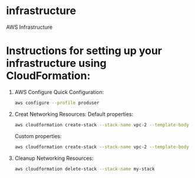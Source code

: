 # infrastructure
AWS Infrastructure

# Instructions for setting up your infrastructure using CloudFormation:
1. AWS Configure Quick Configuration:
    ```bash
    aws configure --profile produser
    ```

2. Creat Networking Resources:
    Default properties:
    ```bash
    aws cloudformation create-stack --stack-name vpc-2 --template-body file://csye6225-infra.json
    ```

    Custom properties:
    ```bash
    aws cloudformation create-stack --stack-name vpc-2 --template-body file://csye6225-infra.json --parameters ParameterKey=VPCNAME,ParameterValue="myVPC-2" ParameterKey=VPCCIDR,ParameterValue="10.0.0.0/16" ParameterKey=IGWNAME,ParameterValue="myIGW-2" ParameterKey=PUBLICROUTETABLENAME,ParameterValue="myPRT-2" ParameterKey=subnetNAME01,ParameterValue="subnet1-2" ParameterKey=subnetRegionNAME01,ParameterValue="subnet1" ParameterKey=SubnetCIDR1,ParameterValue="10.0.1.0/24" ParameterKey=subnetNAME02,ParameterValue="subnet2-2" ParameterKey=subnetRegionNAME02,ParameterValue="subnet2" ParameterKey=SubnetCIDR2,ParameterValue="10.0.2.0/24" ParameterKey=subnetNAME03,ParameterValue="subnet3-2" ParameterKey=subnetRegionNAME03,ParameterValue="subnet3" ParameterKey=SubnetCIDR3,ParameterValue="10.0.3.0/24"
    ```

3. Cleanup Networking Resources:
    ```bash
    aws cloudformation delete-stack --stack-name my-stack
    ```